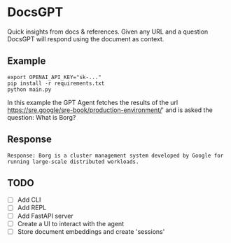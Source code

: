 # DocsGPT

Quick insights from docs & references. Given any URL and a question DocsGPT will respond using the document as context.

## Example
```
export OPENAI_API_KEY="sk-..."
pip install -r requirements.txt
python main.py
```

In this example the GPT Agent fetches the results of the url https://sre.google/sre-book/production-environment/' and is asked the question: What is Borg?

## Response
```
Response: Borg is a cluster management system developed by Google for running large-scale distributed workloads.
```

## TODO
- [ ] Add CLI
- [ ] Add REPL
- [ ] Add FastAPI server
- [ ] Create a UI to interact with the agent
- [ ] Store document embeddings and create 'sessions'